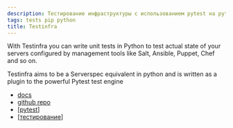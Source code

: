 ```yaml
---
description: Тестирование инфраструктуры с использованием pytest на python
tags: tests pip python
title: Testinfra
---
```


With Testinfra you can write unit tests in Python to test actual state of your servers configured by management tools like Salt, Ansible, Puppet, Chef and so on.

Testinfra aims to be a Serverspec equivalent in python and is written as a plugin to the powerful Pytest test engine

- [docs](https://testinfra.readthedocs.io/en/latest/)
- [github repo](https://github.com/pytest-dev/pytest-testinfra)
- [[pytest]]
- [[тестирование]]

[//begin]: # "Autogenerated link references for markdown compatibility"
[pytest]: pytest "Pytest"
[тестирование]: ../lists/тестирование "Основные принципы тестровния"
[//end]: # "Autogenerated link references"